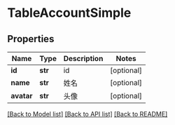 # TableAccountSimple

## Properties
Name | Type | Description | Notes
------------ | ------------- | ------------- | -------------
**id** | **str** | id | [optional] 
**name** | **str** | 姓名 | [optional] 
**avatar** | **str** | 头像 | [optional] 

[[Back to Model list]](../README.md#documentation-for-models) [[Back to API list]](../README.md#documentation-for-api-endpoints) [[Back to README]](../README.md)

